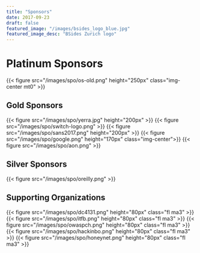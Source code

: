 ```yaml
---
title: "Sponsors"
date: 2017-09-23
draft: false
featured_image: "/images/bsides_logo_blue.jpg"
featured_image_desc: "BSides Zurich logo"
---
```


# Platinum Sponsors

{{< figure src="/images/spo/os-old.png" height="250px" class="img-center mt0" >}}

## Gold Sponsors

{{< figure src="/images/spo/yerra.jpg" height="200px" >}}
{{< figure src="/images/spo/switch-logo.png" >}}
{{< figure src="/images/spo/sans2017.png" height="200px" >}}
{{< figure src="/images/spo/google.png" height="170px" class="img-center">}}
{{< figure src="/images/spo/aon.png" >}}

## Silver Sponsors

{{< figure src="/images/spo/oreilly.png" >}}

## Supporting Organizations

{{< figure src="/images/spo/dc4131.png" height="80px"  class="fl ma3" >}}
{{< figure src="/images/spo/itfb.png" height="80px" class="fl ma3" >}}
{{< figure src="/images/spo/owaspch.png" height="80px" class="fl ma3" >}}
{{< figure src="/images/spo/hackinbo.png" height="80px" class="fl ma3" >}}
{{< figure src="/images/spo/honeynet.png" height="80px" class="fl ma3" >}}
